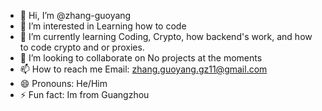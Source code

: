 - 👋 Hi, I’m @zhang-guoyang
- 👀 I’m interested in Learning how to code
- 🌱 I’m currently learning Coding, Crypto, how backend's work, and how to code crypto and or proxies.
- 💞️ I’m looking to collaborate on No projects at the moments
- 📫 How to reach me Email: zhang.guoyang.gz11@gmail.com 
- 😄 Pronouns: He/Him
- ⚡ Fun fact: Im from Guangzhou

